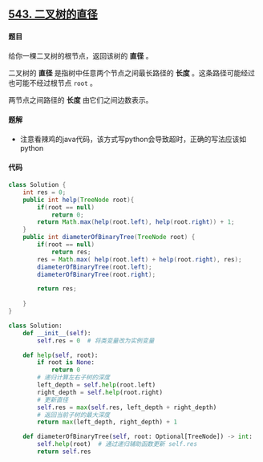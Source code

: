 ## [543. 二叉树的直径](https://leetcode.cn/problems/diameter-of-binary-tree/)

#### 题目

给你一棵二叉树的根节点，返回该树的 **直径** 。

二叉树的 **直径** 是指树中任意两个节点之间最长路径的 **长度** 。这条路径可能经过也可能不经过根节点 `root` 。

两节点之间路径的 **长度** 由它们之间边数表示。

#### 题解

- 注意看辣鸡的java代码，该方式写python会导致超时，正确的写法应该如python



#### 代码

```java
class Solution {
    int res = 0;
    public int help(TreeNode root){
        if(root == null)
            return 0;
        return Math.max(help(root.left), help(root.right)) + 1;
    }
    public int diameterOfBinaryTree(TreeNode root) {
        if(root == null)
            return res;
        res = Math.max( help(root.left) + help(root.right), res);
        diameterOfBinaryTree(root.left);
        diameterOfBinaryTree(root.right);

        return res;
        
    }
}
```



```python
class Solution:
    def __init__(self):
        self.res = 0  # 将类变量改为实例变量

    def help(self, root):
        if root is None:
            return 0
        # 递归计算左右子树的深度
        left_depth = self.help(root.left)
        right_depth = self.help(root.right)
        # 更新直径
        self.res = max(self.res, left_depth + right_depth)
        # 返回当前子树的最大深度
        return max(left_depth, right_depth) + 1

    def diameterOfBinaryTree(self, root: Optional[TreeNode]) -> int:
        self.help(root)  # 通过递归辅助函数更新 self.res
        return self.res
```





